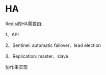 # HA

Redis的HA需要由:

1、API

2、Sentinel: automatic failover、lead election

3、Replication: master、slave

协作来实现

